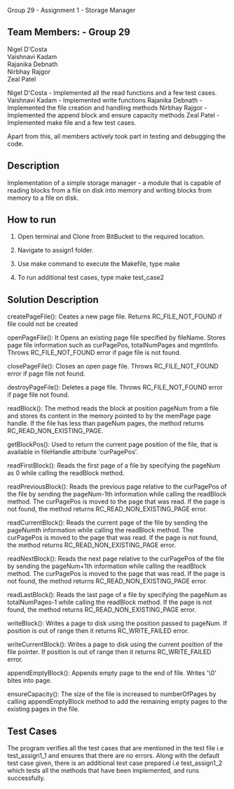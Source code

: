 Group 29 - Assignment 1 - Storage Manager 


Team Members: - Group 29
-----------------------------------------------------------
Nigel D'Costa <br>
Vaishnavi Kadam <br>
Rajanika Debnath <br>
Nirbhay Rajgor <br>
Zeal Patel <br>

Nigel D'Costa - Implemented all the read functions and a few test cases.
Vaishnavi Kadam - Implemented write functions
Rajanika Debnath - Implemented the file creation and handling methods 
Nirbhay Rajgor - Implemented the append block and ensure capacity methods
Zeal Patel - Implemented make file and a few test cases.

Apart from this, all members actively took part in testing and debugging the code.

Description
---------------------------------------------------------

Implementation of a simple storage manager - a module that is capable of reading blocks
from a file on disk into memory and writing blocks from memory to a file on disk.


How to run
-----------------------------------------------------------

1. Open terminal and Clone from BitBucket to the required location.

2. Navigate to assign1 folder.

3. Use make command to execute the Makefile, type make

4. To run additional test cases, type make test_case2



Solution Description
-----------------------------------------------------------

createPageFile():
Ceates a new page file. Returns RC_FILE_NOT_FOUND if file could not be created 

openPageFile():
 It Opens an existing page file specified by fileName. Stores page file information such as curPagePos, totalNumPages and mgmtInfo.  Throws RC_FILE_NOT_FOUND error if page file is not found.

closePageFile():
Closes an open page file. Throws RC_FILE_NOT_FOUND error if page file not found.

destroyPageFile():
Deletes a page file. Throws RC_FILE_NOT_FOUND error if page file not found.


readBlock():
The method reads the block at position pageNum from a file and stores its content in the memory pointed
to by the memPage page handle.
If the file has less than pageNum pages, the method returns RC_READ_NON_EXISTING_PAGE.

getBlockPos():
Used to return the current page position of the file, that is available in fileHandle attribute 'curPagePos'.


readFirstBlock():
Reads the first  page of a file by specifying the pageNum as 0  while calling the readBlock method.


readPreviousBlock(): 
Reads the previous page relative to the curPagePos of the file by sending the pageNum-1th information while calling the readBlock method. The curPagePos is moved to the page that was read. If the page is not found, the method returns RC_READ_NON_EXISTING_PAGE error.

readCurrentBlock():
Reads the current page  of the file by sending the pageNumth information while calling the readBlock method. The curPagePos is moved to the page that was read. If the page is not found, the method returns RC_READ_NON_EXISTING_PAGE error.

readNextBlock():
Reads the next page relative to the curPagePos of the file by sending the pageNum+1th information while calling the readBlock method. The curPagePos is moved to the page that was read. If the page is not found, the method returns RC_READ_NON_EXISTING_PAGE error.

readLastBlock():
Reads the last  page of a file by specifying the pageNum as totalNumPages-1  while calling the readBlock method. If the page is not found, the method returns RC_READ_NON_EXISTING_PAGE error.


writeBlock():
Writes a page to disk using the position passed to pageNum. If position is out of range then it returns RC_WRITE_FAILED error.

 
writeCurrentBlock():
Writes a page to disk using  the current position of the file pointer. If position is out of range then it returns RC_WRITE_FAILED error.



appendEmptyBlock():
Appends empty page to the end of file. Writes '\0' bites into page.

ensureCapacity():
The size of the file is increased to numberOfPages by calling appendEmptyBlock method to add the remaining empty pages to the existing pages in the file.



Test Cases
-----------------------------------------------------------
The program verifies all the test cases that are mentioned in the test file i.e test_assign1_1 and ensures that there are no errors. Along with the default test case given, there is an additional test case prepared i.e test_assign1_2 which tests all the methods that have been implemented, and runs successfully. 


